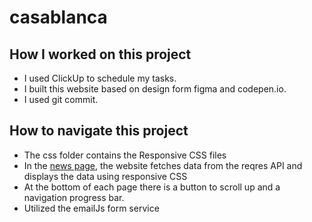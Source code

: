 # casablanca


## How I worked on this project

- I used ClickUp to schedule my tasks.
- I built this website based on design form figma and codepen.io.
- I used git commit.


## How to navigate this project

- The css folder contains the Responsive CSS files 
- In the [news page](https://splendid-malabi-f74002.netlify.app/staff.html), the website fetches data from the reqres API and displays the data using responsive CSS
- At the bottom of each page there is a button to scroll up and a navigation progress bar.
- Utilized the emailJs form service
